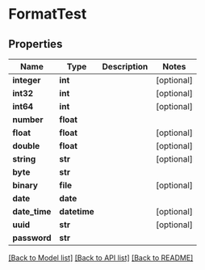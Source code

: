 # FormatTest

## Properties
Name | Type | Description | Notes
------------ | ------------- | ------------- | -------------
**integer** | **int** |  | [optional] 
**int32** | **int** |  | [optional] 
**int64** | **int** |  | [optional] 
**number** | **float** |  | 
**float** | **float** |  | [optional] 
**double** | **float** |  | [optional] 
**string** | **str** |  | [optional] 
**byte** | **str** |  | 
**binary** | **file** |  | [optional] 
**date** | **date** |  | 
**date_time** | **datetime** |  | [optional] 
**uuid** | **str** |  | [optional] 
**password** | **str** |  | 

[[Back to Model list]](../README.md#documentation-for-models) [[Back to API list]](../README.md#documentation-for-api-endpoints) [[Back to README]](../README.md)


